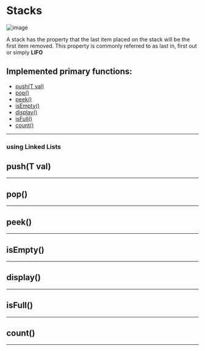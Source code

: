 # Stacks 

![image](https://github.com/HelanaNady/DataStructure/assets/84867341/b15339be-bd6d-465d-872a-edf323812141)

 A stack has the property that the last item placed on the stack will be the first item removed. This property is commonly referred to as last in, first out
or simply **LIFO** </br>

## Implemented primary functions: 
- [push(T val)](#push(T-val))
- [pop()](#pop())
- [peek()](#peek())
- [isEmpty()](#isEmpty())
- [display()](#display())
- [isFull()](#isFull())
- [count()](#count())
----
### using Linked Lists

## push(T val)
-----
## pop()
-----
## peek()
-----
## isEmpty()
-----
## display()
-----
## isFull()
-----
## count()
-----

